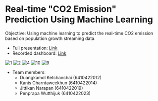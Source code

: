 # Real-time "CO2 Emission" Prediction Using Machine Learning
Objective: Using machine learning to predict the real-time CO2 emission based on population growth streaming data.
- Full presentation: [Link](https://youtu.be/40Ml94FfRL4)
- Recorded dashboard: [Link](https://www.youtube.com/watch?v=40Ml94FfRL4&t=631s)

![1](https://user-images.githubusercontent.com/94279787/210960792-f046b1d3-b293-4730-9d52-573b6fe8dca2.png)
![2](https://user-images.githubusercontent.com/94279787/210960867-fa479624-82bc-4803-bd3d-0e122d88ede3.png)
![4](https://user-images.githubusercontent.com/94279787/210961244-30c128da-d860-40ff-888d-880a63383179.png)
![10](https://user-images.githubusercontent.com/94279787/210961315-2f9f9f41-f037-4d87-bbfe-29fd0b5783e9.png)
![9](https://user-images.githubusercontent.com/94279787/210961329-c6e8fc78-9d97-41d8-b2f6-422846369820.png)

- Team members:
  - Duangkamol Ketchanchai (6410422012)
  - Kanis Charntaweekhun (6410422014)
  - Jittikan Narapan (6410422019)
  - Penprapa Wutthijuk (6410422023)


